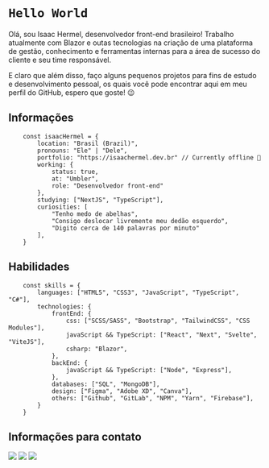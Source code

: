 # `Hello World`

Olá, sou Isaac Hermel, desenvolvedor front-end brasileiro! Trabalho atualmente com Blazor e outas tecnologias na criação de uma plataforma de
gestão, conhecimento e ferramentas internas para a área de sucesso do cliente e seu time responsável.

E claro que além disso, faço alguns pequenos projetos para fins de estudo e desenvolvimento pessoal, os quais você pode encontrar aqui em meu perfil do GitHub, espero que goste! 😉

## Informações

```
    const isaacHermel = {
        location: "Brasil (Brazil)",
        pronouns: "Ele" | "Dele",
        portfolio: "https://isaachermel.dev.br" // Currently offline 🔴
        working: {
            status: true,
            at: "Umbler",
            role: "Desenvolvedor front-end"
        },
        studying: ["NextJS", "TypeScript"],
        curiosities: [
            "Tenho medo de abelhas",
            "Consigo deslocar livremente meu dedão esquerdo", 
            "Digito cerca de 140 palavras por minuto"
        ],
    }
```

## Habilidades

```
    const skills = {
        languages: ["HTML5", "CSS3", "JavaScript", "TypeScript", "C#"],
        technologies: {
            frontEnd: {
                css: ["SCSS/SASS", "Bootstrap", "TailwindCSS", "CSS Modules"],
                javaScript && TypeScript: ["React", "Next", "Svelte", "ViteJS"],
                csharp: "Blazor",
            },
            backEnd: {
                javaScript && TypeScript: ["Node", "Express"],
            },
            databases: ["SQL", "MongoDB"],
            design: ["Figma", "Adobe XD", "Canva"],
            others: ["Github", "GitLab", "NPM", "Yarn", "Firebase"],
        }
    }
```

## Informações para contato

<div align="left">
  <a href="mailto:isaachermel@gmail.com"><img src="https://img.shields.io/badge/Gmail-D14836?style=for-the-badge&logo=gmail&logoColor=white"/></a>
  <a href="https://www.linkedin.com/in/isaachermel/" target="_blank" rel="noopener noreferrer"><img src="https://img.shields.io/badge/LinkedIn-0077B5?style=for-the-badge&logo=linkedin&logoColor=white"/></a>
    <a href="discordapp.com/users/435950041501401088" target="_blank"><img src="https://img.shields.io/badge/Discord-7289DA?style=for-the-badge&logo=discord&logoColor=white" target="_blank"></a>
</div>
